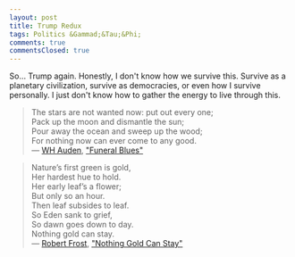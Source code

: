 ```yaml
---
layout: post
title: Trump Redux
tags: Politics &Gammad;&Tau;&Phi;
comments: true
commentsClosed: true
---
```


So&hellip; Trump again.  Honestly, I don't know how we survive this.  Survive as a
planetary civilization, survive as democracies, or even how I survive personally.  I just
don't know how to gather the energy to live through this.  

> The stars are not wanted now: put out every one;  
> Pack up the moon and dismantle the sun;  
> Pour away the ocean and sweep up the wood;  
> For nothing now can ever come to any good.  
>  &mdash; [WH Auden](https://en.wikipedia.org/wiki/W._H._Auden), ["Funeral Blues"](https://allpoetry.com/funeral-blues)  

> Nature’s first green is gold,  
> Her hardest hue to hold.  
> Her early leaf’s a flower;  
> But only so an hour.  
> Then leaf subsides to leaf.  
> So Eden sank to grief,  
> So dawn goes down to day.  
> Nothing gold can stay.  
>  &mdash; [Robert Frost](https://en.wikipedia.org/wiki/Robert_Frost), ["Nothing Gold Can Stay"](https://poets.org/poem/nothing-gold-can-stay)  
